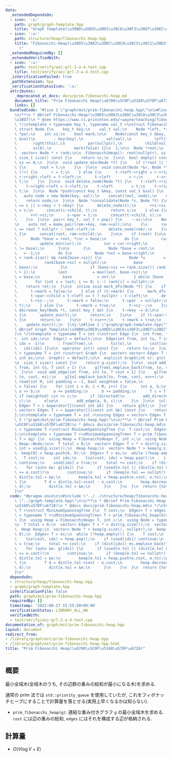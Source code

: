 ```yaml
---
data:
  _extendedDependsOn:
  - icon: ':x:'
    path: graph/graph-template.hpp
    title: "Graph Template(\u30B0\u30E9\u30D5\u30C6\u30F3\u30D7\u30EC\u30FC\u30C8)"
  - icon: ':x:'
    path: structure/heap/fibonacchi-heap.hpp
    title: "Fibonacchi-Heap(\u30D5\u30A3\u30DC\u30CA\u30C3\u30C1\u30D2\u30FC\u30D7\
      )"
  _extendedRequiredBy: []
  _extendedVerifiedWith:
  - icon: ':x:'
    path: test/verify/aoj-grl-2-a-4.test.cpp
    title: test/verify/aoj-grl-2-a-4.test.cpp
  _isVerificationFailed: true
  _pathExtension: hpp
  _verificationStatusIcon: ':x:'
  attributes:
    _deprecated_at_docs: docs/prim-fibonacchi-heap.md
    document_title: "Prim Fibonacchi Heap(\u6700\u5C0F\u5168\u57DF\u6728)"
    links: []
  bundledCode: "#line 2 \"graph/mst/prim-fibonacchi-heap.hpp\"\n\n#line 1 \"structure/heap/fibonacchi-heap.hpp\"\
    \n/**\n * @brief Fibonacchi-Heap(\u30D5\u30A3\u30DC\u30CA\u30C3\u30C1\u30D2\u30FC\
    \u30D7)\n * @see https://www.cs.princeton.edu/~wayne/teaching/fibonacci-heap.pdf\n\
    \ */\ntemplate < typename key_t, typename val_t >\nstruct FibonacchiHeap {\n \
    \ struct Node {\n    key_t key;\n    val_t val;\n    Node *left, *right, *child,\
    \ *par;\n    int sz;\n    bool mark;\n\n    Node(const key_t &key, const val_t\
    \ &val)\n        : key(key),\n          val(val),\n          left(this),\n   \
    \       right(this),\n          par(nullptr),\n          child(nullptr),\n   \
    \       sz(0),\n          mark(false) {}\n  };\n\n  Node *root;\n  size_t sz;\n\
    \  vector< Node * > rank;\n\n  FibonacchiHeap(): root(nullptr), sz(0) {}\n\n \
    \ size_t size() const {\n    return sz;\n  }\n\n  bool empty() const {\n    return\
    \ sz == 0;\n  }\n\n  void update_min(Node *t) {\n    if (!root || t->key < root->key)\
    \ {\n      root = t;\n    }\n  }\n\n  void concat(Node *&r, Node *t) {\n    if\
    \ (!r) {\n      r = t;\n    } else {\n      t->left->right = r->right;\n     \
    \ r->right->left = t->left;\n      t->left        = r;\n      r->right       =\
    \ t;\n    }\n  }\n\n  void delete_node(Node *t) {\n    t->left->right = t->right;\n\
    \    t->right->left = t->left;\n    t->left        = t;\n    t->right       =\
    \ t;\n  }\n\n  Node *push(const key_t &key, const val_t &val) {\n    ++sz;\n \
    \   auto node = new Node(key, val);\n    concat(root, node);\n    update_min(node);\n\
    \    return node;\n  }\n\n  Node *consolidate(Node *s, Node *t) {\n    if (root\
    \ == s || s->key < t->key) {\n      delete_node(t);\n      ++s->sz;\n      t->par\
    \ = s;\n      concat(s->child, t);\n      return s;\n    } else {\n      delete_node(s);\n\
    \      ++t->sz;\n      s->par = t;\n      concat(t->child, s);\n      return t;\n\
    \    }\n  }\n\n  pair< key_t, val_t > pop() {\n    --sz;\n\n    Node *rem = root;\n\
    \n    auto ret = make_pair(rem->key, rem->val);\n\n    {\n      root = root->left\
    \ == root ? nullptr : root->left;\n      delete_node(rem);\n    }\n\n    if (rem->child)\
    \ {\n      concat(root, rem->child);\n    }\n\n    if (root) {\n\n      {\n  \
    \      Node *base = root, *cur = base;\n        do {\n          cur->par = nullptr;\n\
    \          update_min(cur);\n          cur = cur->right;\n        } while (cur\
    \ != base);\n      }\n\n      {\n        Node *base = root;\n        int last\
    \   = -1;\n        do {\n          Node *nxt = base->right;\n          while (base->sz\
    \ < rank.size() && rank[base->sz]) {\n            Node *u        = rank[base->sz];\n\
    \            rank[base->sz] = nullptr;\n            base           = consolidate(u,\
    \ base);\n          }\n          if (base->sz >= rank.size()) rank.resize(base->sz\
    \ + 1);\n          last           = max(last, base->sz);\n          rank[base->sz]\
    \ = base;\n          base           = nxt;\n        } while (base != root);\n\n\
    \        for (int i = last; i >= 0; i--) rank[i] = nullptr;\n      }\n    }\n\n\
    \    return ret;\n  }\n\n  inline void mark_dfs(Node *t) {\n    if (!t->par) {\n\
    \      t->mark = false;\n    } else if (t->mark) {\n      mark_dfs(t->par);\n\
    \      t->par->child = t->left == t ? nullptr : t->left;\n      delete_node(t);\n\
    \      t->sz--;\n      t->mark = false;\n      t->par  = nullptr;\n      concat(root,\
    \ t);\n    } else {\n      t->mark = true;\n      t->sz--;\n    }\n  }\n\n  void\
    \ decrease_key(Node *t, const key_t &d) {\n    t->key -= d;\n\n    if (!t->par)\
    \ {\n      update_min(t);\n      return;\n    }\n\n    if (t->par->key <= t->key)\
    \ {\n      return;\n    }\n\n    t->sz++;\n    t->mark = true;\n    mark_dfs(t);\n\
    \    update_min(t);\n  }\n};\n#line 2 \"graph/graph-template.hpp\"\n\n/**\n *\
    \ @brief Graph Template(\u30B0\u30E9\u30D5\u30C6\u30F3\u30D7\u30EC\u30FC\u30C8\
    )\n */\ntemplate < typename T = int >\nstruct Edge {\n  int from, to;\n  T cost;\n\
    \  int idx;\n\n  Edge() = default;\n\n  Edge(int from, int to, T cost = 1, int\
    \ idx = -1)\n      : from(from),\n        to(to),\n        cost(cost),\n     \
    \   idx(idx) {}\n\n  operator int() const {\n    return to;\n  }\n};\n\ntemplate\
    \ < typename T = int >\nstruct Graph {\n  vector< vector< Edge< T > > > g;\n \
    \ int es;\n\n  Graph() = default;\n\n  explicit Graph(int n): g(n), es(0) {}\n\
    \n  size_t size() const {\n    return g.size();\n  }\n\n  void add_directed_edge(int\
    \ from, int to, T cost = 1) {\n    g[from].emplace_back(from, to, cost, es++);\n\
    \  }\n\n  void add_edge(int from, int to, T cost = 1) {\n    g[from].emplace_back(from,\
    \ to, cost, es);\n    g[to].emplace_back(to, from, cost, es++);\n  }\n\n  void\
    \ read(int M, int padding = -1, bool weighted = false,\n            bool directed\
    \ = false) {\n    for (int i = 0; i < M; i++) {\n      int a, b;\n      cin >>\
    \ a >> b;\n      a += padding;\n      b += padding;\n      T c = T(1);\n     \
    \ if (weighted) cin >> c;\n      if (directed)\n        add_directed_edge(a, b,\
    \ c);\n      else\n        add_edge(a, b, c);\n    }\n  }\n\n  inline vector<\
    \ Edge< T > > &operator[](const int &k) {\n    return g[k];\n  }\n\n  inline const\
    \ vector< Edge< T > > &operator[](const int &k) const {\n    return g[k];\n  }\n\
    };\n\ntemplate < typename T = int >\nusing Edges = vector< Edge< T > >;\n#line\
    \ 5 \"graph/mst/prim-fibonacchi-heap.hpp\"\n\n/**\n * @brief Prim Fibonacchi Heap(\u6700\
    \u5C0F\u5168\u57DF\u6728)\n * @docs docs/prim-fibonacchi-heap.md\n */\ntemplate\
    \ < typename T >\nstruct MinimumSpanningTree {\n  T cost;\n  Edges< T > edges;\n\
    };\n\ntemplate < typename T >\nMinimumSpanningTree< T > prim_fibonacchi_heap(Graph<\
    \ T > &g) {\n  using Heap = FibonacchiHeap< T, int >;\n  using Node = typename\
    \ Heap::Node;\n\n  T total = 0;\n  vector< Edge< T > * > dist(g.size());\n  vector<\
    \ int > used(g.size());\n  Heap heap;\n  vector< Node * > keep(g.size(), nullptr);\n\
    \  keep[0] = heap.push(0, 0);\n  Edges< T > es;\n  while (!heap.empty()) {\n \
    \   T cost;\n    int idx;\n    tie(cost, idx) = heap.pop();\n    if (used[idx])\
    \ continue;\n    used[idx] = true;\n    total += cost;\n    if (dist[idx]) es.emplace_back(*dist[idx]);\n\
    \    for (auto &e: g[idx]) {\n      if (used[e.to] || (dist[e.to] && dist[e.to]->cost\
    \ <= e.cost))\n        continue;\n      if (keep[e.to] == nullptr) {\n       \
    \ dist[e.to] = &e;\n        keep[e.to] = heap.push(e.cost, e.to);\n      } else\
    \ {\n        T d = dist[e.to]->cost - e.cost;\n        heap.decrease_key(keep[e.to],\
    \ d);\n        dist[e.to] = &e;\n      }\n    }\n  }\n  return {total, es};\n\
    }\n"
  code: "#pragma once\n\n#include \"../../structure/heap/fibonacchi-heap.hpp\"\n#include\
    \ \"../graph-template.hpp\"\n\n/**\n * @brief Prim Fibonacchi Heap(\u6700\u5C0F\
    \u5168\u57DF\u6728)\n * @docs docs/prim-fibonacchi-heap.md\n */\ntemplate < typename\
    \ T >\nstruct MinimumSpanningTree {\n  T cost;\n  Edges< T > edges;\n};\n\ntemplate\
    \ < typename T >\nMinimumSpanningTree< T > prim_fibonacchi_heap(Graph< T > &g)\
    \ {\n  using Heap = FibonacchiHeap< T, int >;\n  using Node = typename Heap::Node;\n\
    \n  T total = 0;\n  vector< Edge< T > * > dist(g.size());\n  vector< int > used(g.size());\n\
    \  Heap heap;\n  vector< Node * > keep(g.size(), nullptr);\n  keep[0] = heap.push(0,\
    \ 0);\n  Edges< T > es;\n  while (!heap.empty()) {\n    T cost;\n    int idx;\n\
    \    tie(cost, idx) = heap.pop();\n    if (used[idx]) continue;\n    used[idx]\
    \ = true;\n    total += cost;\n    if (dist[idx]) es.emplace_back(*dist[idx]);\n\
    \    for (auto &e: g[idx]) {\n      if (used[e.to] || (dist[e.to] && dist[e.to]->cost\
    \ <= e.cost))\n        continue;\n      if (keep[e.to] == nullptr) {\n       \
    \ dist[e.to] = &e;\n        keep[e.to] = heap.push(e.cost, e.to);\n      } else\
    \ {\n        T d = dist[e.to]->cost - e.cost;\n        heap.decrease_key(keep[e.to],\
    \ d);\n        dist[e.to] = &e;\n      }\n    }\n  }\n  return {total, es};\n\
    }\n"
  dependsOn:
  - structure/heap/fibonacchi-heap.hpp
  - graph/graph-template.hpp
  isVerificationFile: false
  path: graph/mst/prim-fibonacchi-heap.hpp
  requiredBy: []
  timestamp: '2022-08-27 15:55:50+09:00'
  verificationStatus: LIBRARY_ALL_WA
  verifiedWith:
  - test/verify/aoj-grl-2-a-4.test.cpp
documentation_of: graph/mst/prim-fibonacchi-heap.hpp
layout: document
redirect_from:
- /library/graph/mst/prim-fibonacchi-heap.hpp
- /library/graph/mst/prim-fibonacchi-heap.hpp.html
title: "Prim Fibonacchi Heap(\u6700\u5C0F\u5168\u57DF\u6728)"
---
```

## 概要

最小全域木(全域木のうち, その辺群の重みの総和が最小になる木)を求める.

通常の prim 法では `std::priority_queue` を使用していたが, これをフィボナッチヒープにすることで計算量を落とせる(実用上早くなるかは知らない).

* `prim_fibonacchi_heap(g)`: 連結な重み付きグラフ `g` の最小全域木を求める. `cost` には辺の重みの総和, `edges` にはそれを構成する辺が格納される.

## 計算量

* $O(V \log V + E)$ 
